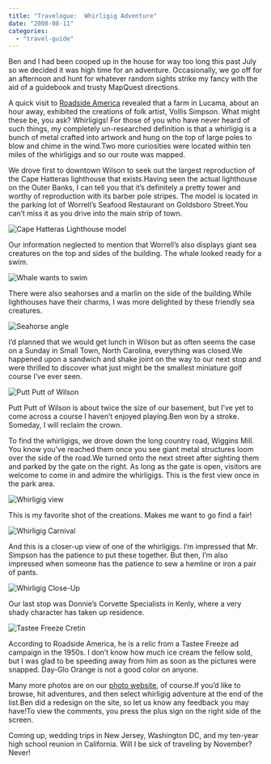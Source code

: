 ```yaml
---
title: "Travelogue:  Whirligig Adventure"
date: "2008-08-11"
categories: 
  - "travel-guide"
---
```


Ben and I had been cooped up in the house for way too long this past July so we decided it was high time for an adventure. Occasionally, we go off for an afternoon and hunt for whatever random sights strike my fancy with the aid of a guidebook and trusty MapQuest directions.

A quick visit to [Roadside America](http://www.roadsideamerica.com) revealed that a farm in Lucama, about an hour away, exhibited the creations of folk artist, Vollis Simpson. What might these be, you ask? Whirligigs! For those of you who have never heard of such things, my completely un-researched definition is that a whirligig is a bunch of metal crafted into artwork and hung on the top of large poles to blow and chime in the wind.Two more curiosities were located within ten miles of the whirligigs and so our route was mapped.

We drove first to downtown Wilson to seek out the largest reproduction of the Cape Hatteras lighthouse that exists.Having seen the actual lighthouse on the Outer Banks, I can tell you that it’s definitely a pretty tower and worthy of reproduction with its barber pole stripes. The model is located in the parking lot of Worrell’s Seafood Restaurant on Goldsboro Street.You can’t miss it as you drive into the main strip of town.

![Cape Hatteras Lighthouse model](http://s3.amazonaws.com/thegourmez-wpmedia/2008/08/whirligig-adventure-007.jpg "Cape Hatteras Lighthouse model")

Our information neglected to mention that Worrell’s also displays giant sea creatures on the top and sides of the building. The whale looked ready for a swim.

![Whale wants to swim](http://s3.amazonaws.com/thegourmez-wpmedia/2008/08/whirligig-adventure-002.jpg "Whale wants to swim")

There were also seahorses and a marlin on the side of the building.While lighthouses have their charms, I was more delighted by these friendly sea creatures.

![Seahorse angle](http://s3.amazonaws.com/thegourmez-wpmedia/2008/08/whirligig-adventure-005.jpg "Seahorse angle")

I’d planned that we would get lunch in Wilson but as often seems the case on a Sunday in Small Town, North Carolina, everything was closed.We happened upon a sandwich and shake joint on the way to our next stop and were thrilled to discover what just might be the smallest miniature golf course I’ve ever seen.

![Putt Putt of Wilson](http://s3.amazonaws.com/thegourmez-wpmedia/2008/08/whirligig-adventure-012.jpg "Putt Putt of Wilson")

Putt Putt of Wilson is about twice the size of our basement, but I’ve yet to come across a course I haven’t enjoyed playing.Ben won by a stroke. Someday, I will reclaim the crown.

To find the whirligigs, we drove down the long country road, Wiggins Mill. You know you’ve reached them once you see giant metal structures loom over the side of the road.We turned onto the next street after sighting them and parked by the gate on the right. As long as the gate is open, visitors are welcome to come in and admire the whirligigs. This is the first view once in the park area.

![Whirligig view](http://s3.amazonaws.com/thegourmez-wpmedia/2008/08/whirligig-adventure-017.jpg "Whirligig view")

This is my favorite shot of the creations. Makes me want to go find a fair!

![Whirligig Carnival](http://s3.amazonaws.com/thegourmez-wpmedia/2008/08/whirligig-adventure-021.jpg "Whirligig Carnival")

And this is a closer-up view of one of the whirligigs. I’m impressed that Mr. Simpson has the patience to put these together. But then, I’m also impressed when someone has the patience to sew a hemline or iron a pair of pants.

![Whirligig Close-Up](http://s3.amazonaws.com/thegourmez-wpmedia/2008/08/whirligig-adventure-020.jpg "Whirligig Close-Up")

Our last stop was Donnie’s Corvette Specialists in Kenly, where a very shady character has taken up residence.

![Tastee Freeze Cretin](http://s3.amazonaws.com/thegourmez-wpmedia/2008/08/whirligig-adventure-036.jpg "Tastee Freeze Cretin")

According to Roadside America, he is a relic from a Tastee Freeze ad campaign in the 1950s. I don’t know how much ice cream the fellow sold, but I was glad to be speeding away from him as soon as the pictures were snapped. Day-Glo Orange is not a good color on anyone.

Many more photos are on our [photo website](http://blastanova.com/photoalbum/Adventures/whirligig%20adventure), of course.If you’d like to browse, hit adventures, and then select whirligig adventure at the end of the list.Ben did a redesign on the site, so let us know any feedback you may have!To view the comments, you press the plus sign on the right side of the screen.

Coming up, wedding trips in New Jersey, Washington DC, and my ten-year high school reunion in California. Will I be sick of traveling by November? Never!

